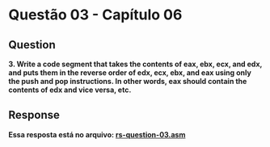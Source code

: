
# Questão 03 - Capítulo 06

## Question

**<p>3. Write a code segment that takes the contents of eax, ebx, ecx, and edx, and
puts them in the reverse order of edx, ecx, ebx, and eax using only the push
and pop instructions. In other words, eax should contain the contents of edx
and vice versa, etc.</br></p>**

## Response

**Essa resposta está no arquivo: <a href="./rs-question-03.asm">rs-question-03.asm</a></p>**

